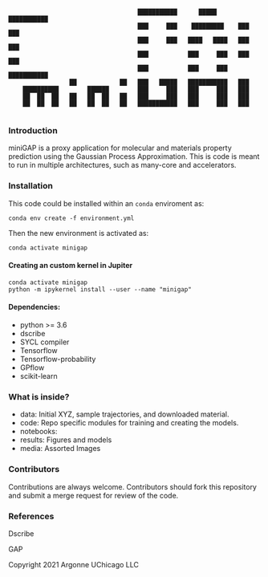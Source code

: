 

```
                                                                              
                                    ███████████      █████      ███████████    
                                    ███     ███    █████████    ███     ███    
                                    ███     ███   ████   ████   ███     ███    
                                    ███           ███     ███   ███     ███    
                                    ███           ███     ███   ███████████    
                 ██            ██   ███   █████   ███████████   ███            
    ██████████        ██████        ███     ███   ███     ███   ███            
    ██  ██  ██   ██   ██  ██   ██   ███     ███   ███     ███   ███            
    ██  ██  ██   ██   ██  ██   ██   ███████████   ███     ███   ███            
                                                                               
```

### Introduction

miniGAP is a proxy application for molecular and materials property prediction using the Gaussian Process Approximation.
This is code is meant to run in multiple architectures, such as many-core and accelerators.

### Installation

This code could be installed within an `conda` enviroment as: 

`conda env create -f environment.yml`

Then the new environment is activated as:

`conda activate minigap`

#### Creating an custom kernel in Jupiter

```
conda activate minigap
python -m ipykernel install --user --name "minigap"
```
#### Dependencies:

- python >= 3.6 
- dscribe 
- SYCL compiler
- Tensorflow
- Tensorflow-probability
- GPflow
- scikit-learn

### What is inside?

- data: Initial XYZ, sample trajectories, and downloaded material.
- code: Repo specific modules for training and creating the models.
- notebooks: 
- results: Figures and models
- media: Assorted Images

### Contributors

Contributions are always welcome. Contributors should fork this repository and submit a merge request for review of the code.



### References

Dscribe

GAP



Copyright 2021 Argonne UChicago LLC


